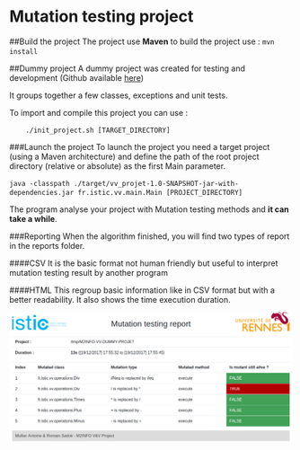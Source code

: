 # Mutation testing project

##Build the project
The project use **Maven** to build the project use  : <code>mvn install</code>

##Dummy project
A dummy project was created for testing and development (Github available [here](https://github.com/amullier/M2INFO-VV-DUMMY-PROJET))

It groups together a few classes, exceptions and unit tests.

To import and compile this project you can use :
``` shell
    ./init_project.sh [TARGET_DIRECTORY]
```

###Launch the project
To launch the project you need a target project (using a Maven architecture) and define the
path of the root project directory (relative or absolute) as the first Main parameter.

```shell
java -classpath ./target/vv_projet-1.0-SNAPSHOT-jar-with-dependencies.jar fr.istic.vv.main.Main [PROJECT_DIRECTORY]
```


The program analyse your project with Mutation testing methods and **it can take a while**.

###Reporting
When the algorithm finished, you will find two types of report in the reports folder.

####CSV
It is the basic format not human friendly but useful to interpret mutation testing result by another program

####HTML
This regroup basic information like in CSV format but with a better readability. It also shows the 
time execution duration. 

![](./readme-resources/html-report.png)